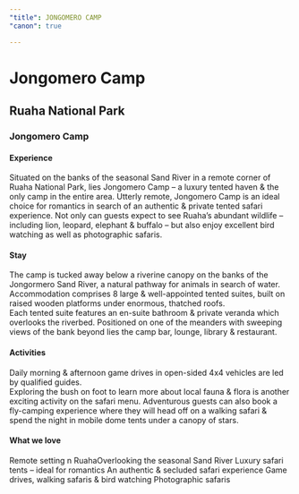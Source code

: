 ```yaml
---
"title": JONGOMERO CAMP
"canon": true

---
```


# Jongomero Camp
## Ruaha National Park
### Jongomero Camp

#### Experience
Situated on the banks of the seasonal Sand River in a remote corner of Ruaha National Park, lies Jongomero Camp – a luxury tented haven &amp; the only camp in the entire area.
Utterly remote, Jongomero Camp is an ideal choice for romantics in search of an authentic &amp; private tented safari experience.
Not only can guests expect to see Ruaha’s abundant wildlife – including lion, leopard, elephant &amp; buffalo – but also enjoy excellent bird watching as well as photographic safaris.

#### Stay
The camp is tucked away below a riverine canopy on the banks of the Jongormero Sand River, a natural pathway for animals in search of water.
Accommodation comprises 8 large &amp; well-appointed tented suites, built on raised wooden platforms under enormous, thatched roofs.  
Each tented suite features an en-suite bathroom &amp; private veranda which overlooks the riverbed.
Positioned on one of the meanders with sweeping views of the bank beyond lies the camp bar, lounge, library &amp; restaurant.

#### Activities
Daily morning &amp; afternoon game drives in open-sided 4x4 vehicles are led by qualified guides.  
Exploring the bush on foot to learn more about local fauna &amp; flora is another exciting activity on the safari menu.
Adventurous guests can also book a fly-camping experience where they will head off on a walking safari &amp; spend the night in mobile dome tents under a canopy of stars.


#### What we love
Remote setting n RuahaOverlooking the seasonal Sand River
Luxury safari tents – ideal for romantics
An authentic &amp; secluded safari experience
Game drives, walking safaris &amp; bird watching
Photographic safaris